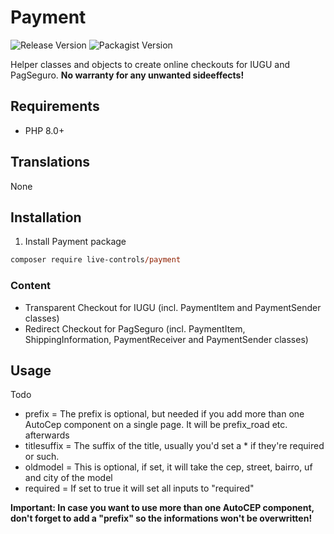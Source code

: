 # Payment
 ![Release Version](https://img.shields.io/github/v/release/live-controls/payment)
 ![Packagist Version](https://img.shields.io/packagist/v/live-controls/payment?color=%23007500)

 Helper classes and objects to create online checkouts for IUGU and PagSeguro. 
 **No warranty for any unwanted sideeffects!**

## Requirements
- PHP 8.0+


## Translations
None


## Installation

1. Install Payment package
```ps
composer require live-controls/payment
```


### Content
- Transparent Checkout for IUGU (incl. PaymentItem and PaymentSender classes)
- Redirect Checkout for PagSeguro (incl. PaymentItem, ShippingInformation, PaymentReceiver and PaymentSender classes)


## Usage
Todo
* prefix = The prefix is optional, but needed if you add more than one AutoCep component on a single page. It will be prefix_road etc. afterwards
* titlesuffix = The suffix of the title, usually you'd set a * if they're required or such.
* oldmodel = This is optional, if set, it will take the cep, street, bairro, uf and city of the model
* required = If set to true it will set all inputs to "required"

**Important: In case you want to use more than one AutoCEP component, don't forget to add a "prefix" so the informations won't be overwritten!**
